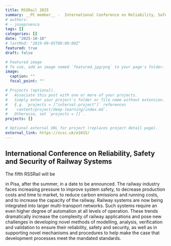 ```yaml
---
title: RSSRail 2025
summary: __PC member__ -  International Conference on Reliability, Safety and Security of Railway Systems
# authors:
# - joseproenca
tags: []
categories: []
date: "2025-10-10"
# lastMod: "2019-09-05T00:00:00Z"
featured: true
draft: false

# Featured image
# To use, add an image named `featured.jpg/png` to your page's folder. 
image:
  caption: ""
  focal_point: ""

# Projects (optional).
#   Associate this post with one or more of your projects.
#   Simply enter your project's folder or file name without extension.
#   E.g. `projects = ["internal-project"]` references 
#   `content/project/deep-learning/index.md`.
#   Otherwise, set `projects = []`.
projects: []

# Optional external URL for project (replaces project detail page).
external_link: https://scsc.uk/e1015/
---
```


## International Conference on Reliability, Safety and Security of Railway Systems

The fifth RSSRail will be 
<!-- happening on October 10-12, 2023 in Berlin. -->
in Pisa, after the summer, in a date to be announced.
The railway industry faces increasing pressure to improve system safety, to decrease production costs and time to market, to reduce carbon emissions and running costs, and to increase the capacity of the railway. Railway systems are now being integrated into larger multi-transport networks. Such systems require an even higher degree of automation at all levels of operation. These trends dramatically increase the complexity of railway applications and pose new challenges in developing novel methods of modelling, analysis, verification and validation to ensure their reliability, safety and security, as well as in supporting novel mechanisms and procedures to help make the case that development processes meet the mandated standards.

<!--
### Important dates

- April 28, 2023: abstract submission for all papers; abstract submission for tutorials
- May 5, 2023: full paper submission
- June 16, 2023: Notification
- July 14, 2023 camera-ready papers submitted
- July 14, 2023 abstract submission for posters
 -->